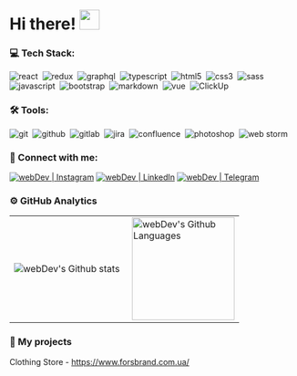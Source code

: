 # Hi there! <img src="https://github.com/TheDudeThatCode/TheDudeThatCode/blob/master/Assets/Hi.gif" width="35" />

### 💻 Tech Stack:

<img alt="react" src="https://img.shields.io/badge/react-61DAFB.svg?&style=for-the-badge&logo=react&logoColor=fff" />&nbsp;
<img alt="redux" src="https://img.shields.io/badge/redux-764ABC.svg?&style=for-the-badge&logo=redux&logoColor=fff" />&nbsp;
<img alt="graphql" src="https://img.shields.io/badge/graphql-E10098.svg?&style=for-the-badge&logo=graphql&logoColor=fff" />&nbsp;
<img alt="typescript" src="https://img.shields.io/badge/typescript-007ACC.svg?&style=for-the-badge&logo=typescript&logoColor=fff" />&nbsp;
<img alt="html5" src="https://img.shields.io/badge/html-E34F26.svg?&style=for-the-badge&logo=html5&logoColor=fff" />&nbsp;
<img alt="css3" src="https://img.shields.io/badge/css-1572B6.svg?&style=for-the-badge&logo=css3&logoColor=fff" />&nbsp;
<img alt="sass" src="https://img.shields.io/badge/sass-CF649A.svg?&style=for-the-badge&logo=sass&logoColor=fff" />&nbsp;
<img alt="javascript" src="https://img.shields.io/badge/javascript-F7DF1E.svg?&style=for-the-badge&logo=javascript&logoColor=fff" />&nbsp;
<img alt="bootstrap" src="https://img.shields.io/badge/bootstrap-7610F7.svg?&style=for-the-badge&logo=bootstrap&logoColor=fff" />&nbsp;
<img alt="markdown" src="https://img.shields.io/badge/markdown-000.svg?&style=for-the-badge&logo=markdown&logoColor=fff" />&nbsp;
<img alt="vue" src="https://img.shields.io/badge/vue-008000.svg?&style=for-the-badge&logo=Vue.js&logoColor=fff" />&nbsp;
<img alt="ClickUp" src="https://img.shields.io/badge/ClickUp-FF4500.svg?&style=for-the-badge&logo=ClickUp&logoColor=fff" />&nbsp;

### 🛠 Tools:

<img alt="git" src="https://img.shields.io/badge/git-F05033.svg?&style=for-the-badge&logo=git&logoColor=fff" />&nbsp;
<img alt="github" src="https://img.shields.io/badge/github-000.svg?&style=for-the-badge&logo=github&logoColor=fff" />&nbsp;
<img alt="gitlab" src="https://img.shields.io/badge/gitlab-380D75.svg?&style=for-the-badge&logo=gitlab&logoColor=fff" />&nbsp;
<img alt="jira" src="https://img.shields.io/badge/jira-2D80FF.svg?&style=for-the-badge&logo=jira&logoColor=fff" />&nbsp;
<img alt="confluence" src="https://img.shields.io/badge/confluence-1F4D7D.svg?&style=for-the-badge&logo=confluence&logoColor=fff" />&nbsp;
<img alt="photoshop" src="https://img.shields.io/badge/photoshop-31A8FF.svg?&style=for-the-badge&logo=adobe-photoshop&logoColor=fff" />&nbsp;
<img alt="web storm" src="https://img.shields.io/badge/web storm-007ACC.svg?&style=for-the-badge&logo=WebStorm&logoColor=fff" />&nbsp;



### 🤝 Connect with me:


[<img alt="webDev | Instagram" src="https://img.shields.io/badge/instagram-E4405F.svg?&style=for-the-badge&logo=instagram&logoColor=white" />][instagram]
[<img alt="webDev | LinkedIn" src="https://img.shields.io/badge/linkedin-0077B5.svg?&style=for-the-badge&logo=linkedin&logoColor=white" />][linkedIn]
[<img alt="webDev | Telegram" src="https://img.shields.io/badge/telegram-0077B5.svg?&style=for-the-badge&logo=telegram&logoColor=white" />][telegram]


### ⚙️ GitHub Analytics

<table>
  <tr>
    <td>
      <img align="left" src="https://github-readme-streak-stats.herokuapp.com/?user=dryg1246&theme=algolia" alt="webDev's Github stats" />
    </td>
    <td>
      <img height="180px" align="right" alt="webDev's Github Languages" src="https://github-readme-stats-eight-theta.vercel.app/api/top-langs/?username=dryg1246&theme=algolia&layout=compact" />
    </td>
  </tr>
</table>

### 💼 My projects

Clothing Store -  https://www.forsbrand.com.ua/

[instagram]: https://instagram.com/padshiu.smet
[linkedin]: https://www.linkedin.com/in/danyil-smetanin-a51a03276/
[telegram]: https://t.me/Fanton1
